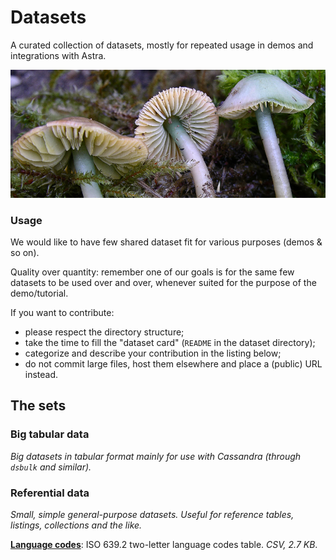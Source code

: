 # Datasets

A curated collection of datasets, mostly for repeated usage in demos and integrations with Astra.

![Gliophorus psittacinus (formerly Hygrocybe psittacina)](images/hygrocybe.jpg)

### Usage

We would like to have few shared dataset fit for various purposes (demos & so on).

Quality over quantity: remember one of our goals is for the same few datasets to
be used over and over, whenever suited for the purpose of the demo/tutorial.

If you want to contribute:

- please respect the directory structure;
- take the time to fill the "dataset card" (`README` in the dataset directory);
- categorize and describe your contribution in the listing below;
- do not commit large files, host them elsewhere and place a (public) URL instead.

## The sets

### Big tabular data

_Big datasets in tabular format mainly for use with Cassandra (through `dsbulk` and similar)._

### 

### Referential data

_Small, simple general-purpose datasets. Useful for reference tables, listings, collections and the like._

[**Language codes**](dataset-archive/language-codes/README.md): ISO 639.2 two-letter language codes table. _CSV, 2.7 KB_.
